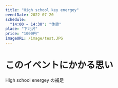 ```yaml
---
title: "High school key energey"
eventDate: 2022-07-20
schedule:
  "14:00 ~ 14:30": "休憩"
place: "下北沢"
price: "1000円"
imageURL: /image/test.JPG
---
```



# このイベントにかかる思い
High school energey の補足